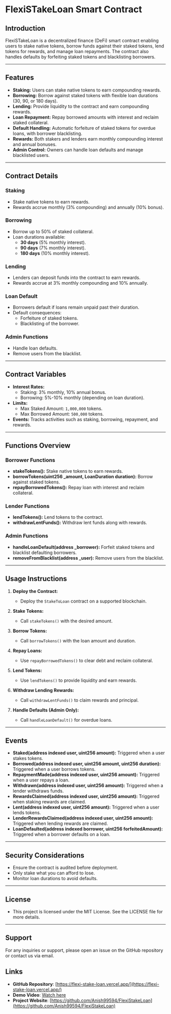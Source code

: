 # FlexiSTakeLoan Smart Contract

## Introduction
FlexiSTakeLoan is a decentralized finance (DeFi) smart contract enabling users to stake native tokens, borrow funds against their staked tokens, lend tokens for rewards, and manage loan repayments. The contract also handles defaults by forfeiting staked tokens and blacklisting borrowers.

---

## Features
- **Staking:** Users can stake native tokens to earn compounding rewards.
- **Borrowing:** Borrow against staked tokens with flexible loan durations (30, 90, or 180 days).
- **Lending:** Provide liquidity to the contract and earn compounding rewards.
- **Loan Repayment:** Repay borrowed amounts with interest and reclaim staked collateral.
- **Default Handling:** Automatic forfeiture of staked tokens for overdue loans, with borrower blacklisting.
- **Rewards:** Both stakers and lenders earn monthly compounding interest and annual bonuses.
- **Admin Control:** Owners can handle loan defaults and manage blacklisted users.

---

## Contract Details
### Staking
- Stake native tokens to earn rewards.
- Rewards accrue monthly (3% compounding) and annually (10% bonus).

### Borrowing
- Borrow up to 50% of staked collateral.
- Loan durations available:
  - **30 days** (5% monthly interest).
  - **90 days** (7% monthly interest).
  - **180 days** (10% monthly interest).

### Lending
- Lenders can deposit funds into the contract to earn rewards.
- Rewards accrue at 3% monthly compounding and 10% annually.

### Loan Default
- Borrowers default if loans remain unpaid past their duration.
- Default consequences:
  - Forfeiture of staked tokens.
  - Blacklisting of the borrower.

### Admin Functions
- Handle loan defaults.
- Remove users from the blacklist.

---

## Contract Variables
- **Interest Rates:**
  - Staking: 3% monthly, 10% annual bonus.
  - Borrowing: 5%-10% monthly (depending on loan duration).
- **Limits:**
  - Max Staked Amount: `1,000,000` tokens.
  - Max Borrowed Amount: `500,000` tokens.
- **Events:** Tracks activities such as staking, borrowing, repayment, and rewards.

---

## Functions Overview
### Borrower Functions
- **stakeTokens():** Stake native tokens to earn rewards.
- **borrowTokens(uint256 _amount, LoanDuration duration):** Borrow against staked tokens.
- **repayBorrowedTokens():** Repay loan with interest and reclaim collateral.

### Lender Functions
- **lendTokens():** Lend tokens to the contract.
- **withdrawLentFunds():** Withdraw lent funds along with rewards.

### Admin Functions
- **handleLoanDefault(address _borrower):** Forfeit staked tokens and blacklist defaulting borrowers.
- **removeFromBlacklist(address _user):** Remove users from the blacklist.

---

## Usage Instructions
1. **Deploy the Contract:**
   - Deploy the `StakeToLoan` contract on a supported blockchain.

2. **Stake Tokens:**
   - Call `stakeTokens()` with the desired amount.

3. **Borrow Tokens:**
   - Call `borrowTokens()` with the loan amount and duration.

4. **Repay Loans:**
   - Use `repayBorrowedTokens()` to clear debt and reclaim collateral.

5. **Lend Tokens:**
   - Use `lendTokens()` to provide liquidity and earn rewards.

6. **Withdraw Lending Rewards:**
   - Call `withdrawLentFunds()` to claim rewards and principal.

7. **Handle Defaults (Admin Only):**
   - Call `handleLoanDefault()` for overdue loans.

---

## Events
- **Staked(address indexed user, uint256 amount):** Triggered when a user stakes tokens.
- **Borrowed(address indexed user, uint256 amount, uint256 duration):** Triggered when a user borrows tokens.
- **RepaymentMade(address indexed user, uint256 amount):** Triggered when a user repays a loan.
- **Withdrawn(address indexed user, uint256 amount):** Triggered when a lender withdraws funds.
- **RewardsClaimed(address indexed user, uint256 amount):** Triggered when staking rewards are claimed.
- **Lent(address indexed user, uint256 amount):** Triggered when a user lends tokens.
- **LenderRewardsClaimed(address indexed user, uint256 amount):** Triggered when lending rewards are claimed.
- **LoanDefaulted(address indexed borrower, uint256 forfeitedAmount):** Triggered when a borrower defaults on a loan.

---

## Security Considerations
- Ensure the contract is audited before deployment.
- Only stake what you can afford to lose.
- Monitor loan durations to avoid defaults.

---

## License
- This project is licensed under the MIT License. See the LICENSE file for more details.

---

## Support

For any inquiries or support, please open an issue on the GitHub repository or contact us via email.

## Links

- **GitHub Repository**: [https://flexi-stake-loan.vercel.app/](https://flexi-stake-loan.vercel.app/)
- **Demo Video**: [Watch here](#)
- **Project Website**: [https://github.com/Anish99594/FlexiStakeLoan](https://github.com/Anish99594/FlexiStakeLoan)


